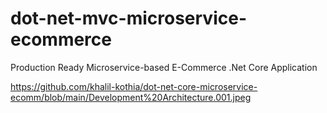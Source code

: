 # dot-net-mvc-microservice-ecommerce
Production Ready Microservice-based E-Commerce .Net Core Application

https://github.com/khalil-kothia/dot-net-core-microservice-ecomm/blob/main/Development%20Architecture.001.jpeg
